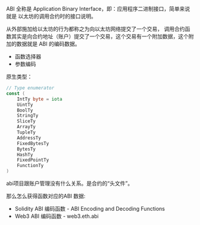ABI 全称是 Application Binary Interface，即：应用程序二进制接口，简单来说就是 以太坊的调用合约时的接口说明。

从外部施加给以太坊的行为都称之为向以太坊网络提交了一个交易， 调用合约函数其实是向合约地址（账户）提交了一个交易，这个交易有一个附加数据，这个附加的数据就是 ABI 的编码数据。

* 函数选择器
* 参数编码

原生类型：

```go
// Type enumerator
const (
    IntTy byte = iota
    UintTy
    BoolTy
    StringTy
    SliceTy
    ArrayTy
    TupleTy
    AddressTy
    FixedBytesTy
    BytesTy
    HashTy
    FixedPointTy
    FunctionTy
)
```

abi项目跟账户管理没有什么关系。是合约的“头文件”。

那么怎么获得函数对应的ABI 数据:

* Solidity ABI 编码函数 - ABI Encoding and Decoding Functions
* Web3 ABI 编码函数 - web3.eth.abi



